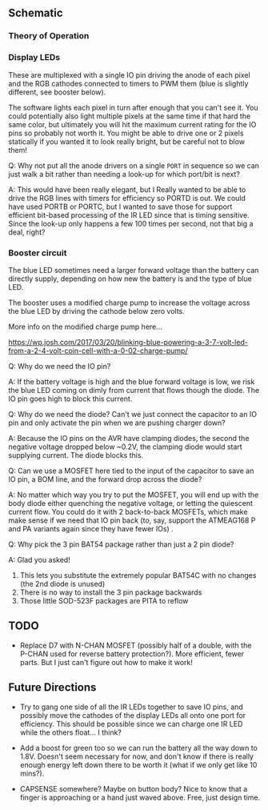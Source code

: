 ## Schematic

### Theory of Operation

### Display LEDs

These are multiplexed with a single IO pin driving the anode of each pixel and the RGB cathodes connected to timers to PWM them (blue is slightly different, see booster below). 

The software lights each pixel in turn after enough that you can't see it. You could potentially also light multiple pixels at the same time if that hard the same color, but ultimately you will hit the maximum current rating for the IO pins so probably not worth it. You might be able to drive one or 2 pixels statically if you wanted it to look really bright, but be careful not to blow them!  

Q: Why not put all the anode drivers on a single `PORT` in sequence so we can just walk a bit rather than needing a look-up for which port/bit is next?

A: This would have been really elegant, but I Really wanted to be able to drive the RGB lines with timers for efficiency so PORTD is out. We could have used PORTB or PORTC, but I wanted to save those for support efficient bit-based processing of the IR LED since that is timing sensitive.  Since the look-up only happens a few 100 times per second, not that big a deal, right?

 

### Booster circuit

The blue LED sometimes need a larger forward voltage than the battery can directly supply, depending on how new the battery is and the type of blue LED.

The booster uses a modified charge pump to increase the voltage across the blue LED by driving the cathode below zero volts.

More info on the modified charge pump here...

https://wp.josh.com/2017/03/20/blinking-blue-powering-a-3-7-volt-led-from-a-2-4-volt-coin-cell-with-a-0-02-charge-pump/

Q: Why do we need the IO pin?

A: If the battery voltage is high and the blue forward voltage is low, we risk the blue LED coming on dimly from current that flows though the diode. The IO pin goes high to block this current.  

Q: Why do we need the diode? Can't we just connect the capacitor to an IO pin and only activate the pin when we are pushing charger down?

A: Because the IO pins on the AVR have clamping diodes, the second the negative voltage dropped below ~0.2V, the clamping diode would start supplying current. The diode blocks this.  

Q: Can we use a MOSFET here tied to the input of the capacitor to save an IO pin, a BOM line, and the forward drop across the diode? 

A: No matter which way you try to put the MOSFET, you will end up with the body diode either quenching the negative voltage, or letting the quiescent current flow. You could do it with 2 back-to-back MOSFETs, which make make sense if we need that IO pin back (to, say, support the ATMEAG168 P and PA variants again since they have fewer IOs) .

Q: Why pick the 3 pin BAT54 package rather than just a 2 pin diode?

A: Glad you asked!

1. This lets you substitute the extremely popular BAT54C with no changes (the 2nd diode is unused)
2. There is no way to install the 3 pin package backwards
3. Those little SOD-523F packages are PITA to reflow 

## TODO

* Replace D7 with N-CHAN MOSFET (possibly half of a double, with the P-CHAN used for reverse battery protection?). More efficient, fewer parts. But I just can't figure out how to make it work!

## Future Directions

* Try to gang one side of all the IR LEDs together to save IO pins, and possibly move the cathodes of the display LEDs all onto one port for efficiency. This should be possible since we can charge one IR LED while the others float... I think?
 
* Add a boost for green too so we can run the battery all the way down to 1.8V. Doesn't seem necessary for now, and don't know if there is really enough energy left down there to be worth it (what if we only get like 10 mins?).

* CAPSENSE somewhere? Maybe on button body? Nice to know that a finger is approaching or a hand just waved above. Free, just design time. 
